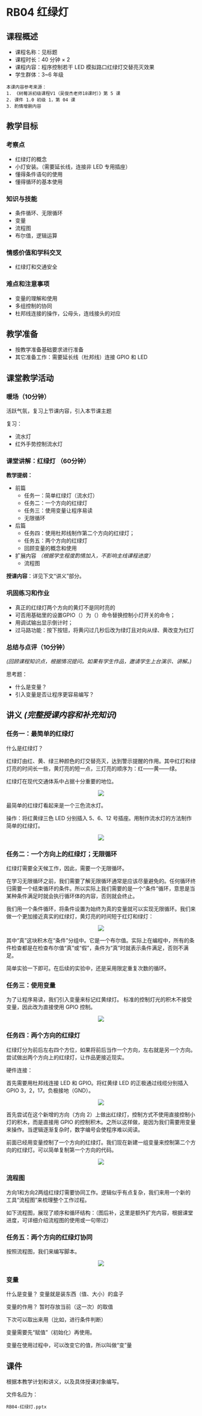 # RB04 红绿灯

## 课程概述

- 课程名称：见标题
- 课程时长：40 分钟 × 2
- 课程内容：程序控制若干 LED 模拟路口红绿灯交替亮灭效果
- 学生群体：3~6 年级

```plain
本课内容参考来源：
1. 《树莓派初级课程V1（吴俊杰老师18课时）》第 5 课
2. 课件 1.0 初级 1，第 04 课 
3. 酌情增删内容
```

## 教学目标

### 考察点

- 红绿灯的概念
- 小灯安装。（需要延长线，连接非 LED 专用插座）
- 懂得条件语句的使用
- 懂得循环的基本使用

### 知识与技能

- 条件循环、无限循环
- 变量
- 流程图
- 布尔值，逻辑运算

### 情感价值和学科交叉

- 红绿灯和交通安全

### 难点和注意事项

- 变量的理解和使用
- 多组控制的协同
- 杜邦线连接的操作，公母头，连线接头的对应

## 教学准备

- 按教学准备基础要求进行准备
- 其它准备工作：需要延长线（杜邦线）连接 GPIO 和 LED

## 课堂教学活动

### 暖场（10分钟）

活跃气氛，复习上节课内容，引入本节课主题

复习：

- 流水灯
- 红外手势控制流水灯

### 课堂讲解：红绿灯 （60分钟）

**教学提纲：**

- 前篇
  - 任务一：简单红绿灯（流水灯）
  - 任务二：一个方向的红绿灯
  - 任务三：使用变量让程序易读
  - 无限循环
- 后篇
  - 任务四：使用杜邦线制作第二个方向的红绿灯；
  - 任务五：两个方向的红绿灯
  - 回顾变量的概念和使用
- 扩展内容 *（根据学生程度酌情加入，不影响主线课程进度）*
    - 流程图

**授课内容**：详见下文“讲义”部分。

### 巩固练习和作业

- 真正的红绿灯两个方向的黄灯不是同时亮的
- 可否用基础里的设置GPIO（）为（）命令替换控制小灯开关的命令；
- 用调试输出显示倒计时；
- 过马路功能：按下按钮，将黄闪过几秒后改为绿灯且对向从绿、黄改变为红灯

### 总结与点评（10分钟）

*(回顾课程知识点，根据情况提问。如果有学生作品，邀请学生上台演示、讲解。)*

思考题：

- 什么是变量？
- 引入变量是否让程序更容易编写？

## 讲义 *(完整授课内容和补充知识)*

### 任务一：最简单的红绿灯

什么是红绿灯？

红绿灯由红、黄、绿三种颜色的灯交替亮灭，达到警示提醒的作用。其中红灯和绿灯亮的时间长一些，黄灯亮的短一点，三灯亮的顺序为：红——黄——绿。

红绿灯在现代交通体系中占据十分重要的地位。

<div align="center">
    <img src="/media/15573853511041.jpg">
</div>

最简单的红绿灯看起来是一个三色流水灯。

操作：将红黄绿三色 LED 分别插入 5、6、12 号插座。用制作流水灯的方法制作简单的红绿灯。

<div align="center">
    <img src="/media/15573859375903.jpg">
</div>

### 任务二：一个方向上的红绿灯；无限循环

红绿灯需要全天候工作，因此，需要一个无限循环。

在学习无限循环之前，我们需要了解无限循环通常是应该尽量避免的。任何循环终归需要一个结束循环的条件。所以实际上我们需要的是一个“条件”循环，意思是当某种条件满足时就会执行循环体的内容，否则就会终止。

我们用一个条件循环，将条件设置为始终为真的变量就可以实现无限循环。我们来做一个更加接近真实的红绿灯，黄灯亮的时间短于红灯和绿灯：

<div align="center">
    <img src="/media/15573873625894.jpg">
</div>

其中“真”这块积木在“条件”分组中。它是一个布尔值。实际上在编程中，所有的条件检查都是在检查布尔值“真”或“假”，条件为“真”时就表示条件满足，否则不满足。

简单实验一下即可。在后续的实验中，还是采用限定重复次数的循环。

### 任务三：使用变量

为了让程序易读，我们引入变量来标记红黄绿灯。
标准的控制灯光的积木不接受变量，因此改为直接使用 GPIO 控制。

<div align="center">
    <img src="/media/15573906144461.jpg">
</div>

### 任务四：两个方向的红绿灯

红绿灯分为前后左右四个方位，如果将前后当作一个方向，左右就是另一个方向。尝试做出两个方向上的红绿灯，让作品更接近现实。

硬件连接：

首先需要用杜邦线连接 LED 和 GPIO。将红黄绿 LED 的正极通过线缆分别插入 GPIO 3，2，17。负极接地（GND）。

<div align="center">
    <img src="/media/15573922389263.jpg">
</div>

首先尝试在这个新增的方向（方向 2）上做出红绿灯，控制方式不使用直接控制小灯的积木，而是直接用 GPIO 的控制积木。之所以这样做，是因为我们需要用变量来操作。当逻辑逐渐复杂时，数字编号会使程序难以阅读。

前面已经用变量控制了一个方向的红绿灯。我们现在新建一组变量来控制第二个方向的红绿灯。可以简单复制第一个方向的代码。

<div align="center">
    <img src="/media/15573887142638.jpg">
</div>

### 流程图

方向1和方向2两组红绿灯需要协同工作。逻辑似乎有点复杂，我们来用一个新的工具“流程图”来梳理整个工作过程。

如下流程图，展现了顺序和循环结构：（图后补，这里是额外扩充内容，根据课堂进度，可详细介绍流程图的使用或一句带过）

### 任务五：两个方向的红绿灯协同

按照流程图，我们来编写脚本。

<div align="center">
    <img src="/media/15574092842793.jpg">
</div>

### 变量

什么是变量？
变量就是装东西（值、大小）的盒子

变量的作用？
暂时存放当前（这一次）的取值

下次可以取出来用（比如，进行条件判断）

变量需要先“赋值”（初始化）再使用。

变量在使用过程中，可以改变它的值，所以叫做“变”量


## 课件

根据本教学计划和讲义，以及具体授课对象编写。

文件名应为：

`RB04-红绿灯.pptx`

